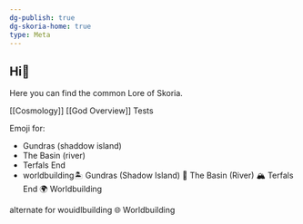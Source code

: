 ```yaml
---
dg-publish: true
dg-skoria-home: true
type: Meta
---
```


## Hi🌱

Here you can find the common Lore of Skoria.

[[Cosmology]]
[[God Overview]]
Tests


Emoji for:
- Gundras (shaddow island)
- The Basin (river)
- Terfals End 
- worldbuilding🏝️ Gundras (Shadow Island)
🌊 The Basin (River)
🏔️ Terfals End
🌍 Worldbuilding

alternate for wouidlbuilding
🌐 Worldbuilding